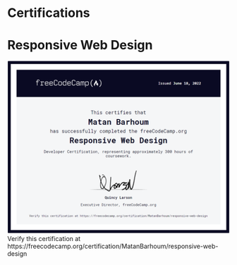 # Certifications

<h1>Responsive Web Design</h1>

<img src="Responsive-Web-Design.PNG" href="https://www.freecodecamp.org/certification/MatanBarhoum/responsive-web-design">
<br>
Verify this certification at https://freecodecamp.org/certification/MatanBarhoum/responsive-web-design
